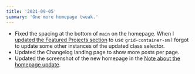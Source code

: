 ```yaml
---
title: '2021-09-05'
summary: 'One more homepage tweak.'
---
```


* Fixed the spacing at the bottom of ```main``` on the homepage. When I [updated the Featured Projects section](/changelog/2021-09-03/) to use ```grid-container-sm``` I forgot to update some other instances of the updated class selector.
* Updated the Changelog landing page to show more posts per page.
* Updated the screenshot of the new homepage in the [Note about the homepage update](/notes/the-sprucing-party-continues/).
